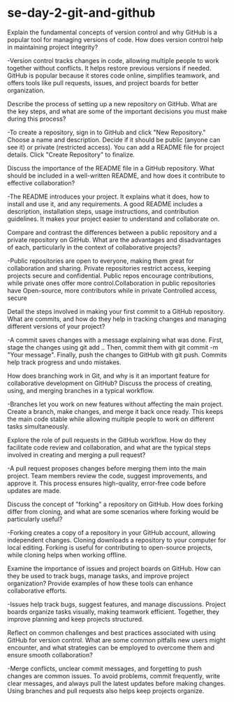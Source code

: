 # se-day-2-git-and-github
Explain the fundamental concepts of version control and why GitHub is a popular tool for managing versions of code. How does version control help in maintaining project integrity?

-Version control tracks changes in code, allowing multiple people to work together without conflicts. It helps restore previous versions if needed. GitHub is popular because it stores code online, simplifies teamwork, and offers tools like pull requests, issues, and project boards for better organization.

Describe the process of setting up a new repository on GitHub. What are the key steps, and what are some of the important decisions you must make during this process?

-To create a repository, sign in to GitHub and click "New Repository." Choose a name and description. Decide if it should be public (anyone can see it) or private (restricted access). You can add a README file for project details. Click "Create Repository" to finalize.

Discuss the importance of the README file in a GitHub repository. What should be included in a well-written README, and how does it contribute to effective collaboration?

-The README introduces your project. It explains what it does, how to install and use it, and any requirements. A good README includes a description, installation steps, usage instructions, and contribution guidelines. It makes your project easier to understand and collaborate on.

Compare and contrast the differences between a public repository and a private repository on GitHub. What are the advantages and disadvantages of each, particularly in the context of collaborative projects?

-Public repositories are open to everyone, making them great for collaboration and sharing. Private repositories restrict access, keeping projects secure and confidential. Public repos encourage contributions, while private ones offer more control.Collaboration in public repositories have Open-source, more contributors while in private	Controlled access, secure


Detail the steps involved in making your first commit to a GitHub repository. What are commits, and how do they help in tracking changes and managing different versions of your project?

-A commit saves changes with a message explaining what was done. First, stage the changes using git add .. Then, commit them with git commit -m "Your message". Finally, push the changes to GitHub with git push. Commits help track progress and undo mistakes.

How does branching work in Git, and why is it an important feature for collaborative development on GitHub? Discuss the process of creating, using, and merging branches in a typical workflow.

-Branches let you work on new features without affecting the main project. Create a branch, make changes, and merge it back once ready. This keeps the main code stable while allowing multiple people to work on different tasks simultaneously.

Explore the role of pull requests in the GitHub workflow. How do they facilitate code review and collaboration, and what are the typical steps involved in creating and merging a pull request?

-A pull request proposes changes before merging them into the main project. Team members review the code, suggest improvements, and approve it. This process ensures high-quality, error-free code before updates are made.

Discuss the concept of "forking" a repository on GitHub. How does forking differ from cloning, and what are some scenarios where forking would be particularly useful?

-Forking creates a copy of a repository in your GitHub account, allowing independent changes. Cloning downloads a repository to your computer for local editing. Forking is useful for contributing to open-source projects, while cloning helps when working offline.

Examine the importance of issues and project boards on GitHub. How can they be used to track bugs, manage tasks, and improve project organization? Provide examples of how these tools can enhance collaborative efforts.

-Issues help track bugs, suggest features, and manage discussions. Project boards organize tasks visually, making teamwork efficient. Together, they improve planning and keep projects structured.

Reflect on common challenges and best practices associated with using GitHub for version control. What are some common pitfalls new users might encounter, and what strategies can be employed to overcome them and ensure smooth collaboration?

-Merge conflicts, unclear commit messages, and forgetting to push changes are common issues. To avoid problems, commit frequently, write clear messages, and always pull the latest updates before making changes. Using branches and pull requests also helps keep projects organize.
